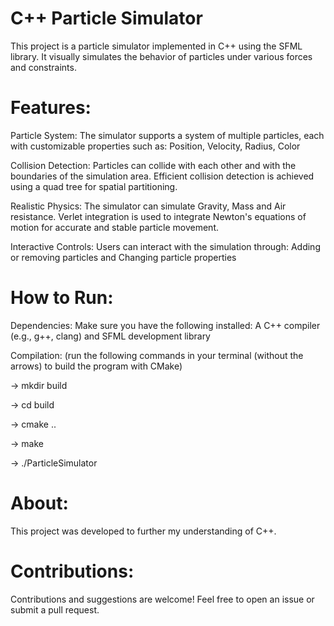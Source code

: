 C++ Particle Simulator
===========================
This project is a particle simulator implemented in C++ using the SFML library. It visually simulates the behavior of particles under various forces and constraints.

Features: 
===========================
Particle System: The simulator supports a system of multiple particles, each with customizable properties such as: Position, Velocity, Radius, Color

Collision Detection: Particles can collide with each other and with the boundaries of the simulation area. Efficient collision detection is achieved using a quad tree for spatial partitioning.

Realistic Physics: The simulator can simulate Gravity, Mass and Air resistance. Verlet integration is used to integrate Newton's equations of motion for accurate and stable particle movement.

Interactive Controls: Users can interact with the simulation through: Adding or removing particles and Changing particle properties

How to Run:
===========================
Dependencies: Make sure you have the following installed: A C++ compiler (e.g., g++, clang) and SFML development library

Compilation: (run the following commands in your terminal (without the arrows) to build the program with CMake)

-> mkdir build

-> cd build

-> cmake ..

-> make

-> ./ParticleSimulator

About:
===========================
This project was developed to further my understanding of C++.

Contributions:
===========================
Contributions and suggestions are welcome! Feel free to open an issue or submit a pull request.